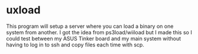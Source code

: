 # uxload
This program will setup a server where you can load a binary
on one system from another. I got the idea from ps3load/wiiload but I made this
so I could test between my ASUS Tinker board and my main system without having to log in to ssh and copy files each time 
with scp.

